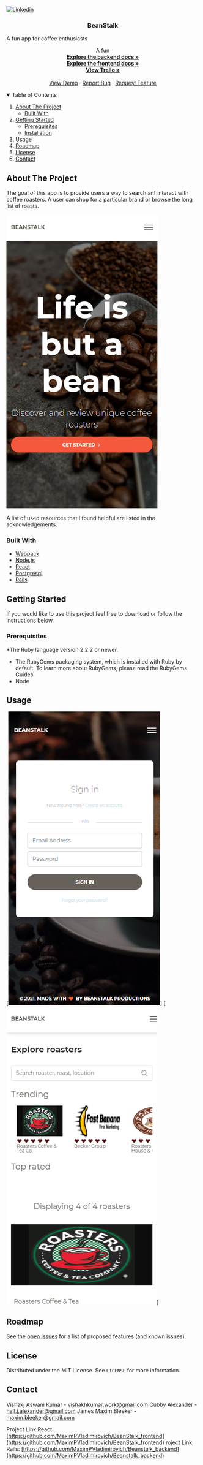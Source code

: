
<!--
*** Thanks for checking out my project. If you have a suggestion
*** that would make this better, please fork the repo and create a pull request
*** or open an issue with the tag "enhancement".
*** Thanks again! 
-->

<!-- PROJECT SHIELDS -->
<!--
*** I'm using markdown "reference style" links for readability.
*** Reference links are enclosed in brackets [ ] instead of parentheses ( ).
*** See the bottom of this document for the declaration of the reference variables
*** for contributors-url, forks-url, etc. This is an optional, concise syntax you may use.
*** https://www.markdownguide.org/basic-syntax/#reference-style-links
-->

[![Linkedin][linkedin-shield]][linkedin-url]

<!-- PROJECT LOGO -->

  <h3 align="center">BeanStalk</h3>
A fun app for coffee enthusiasts
  <p align="center">
   A fun 
    <br />
    <a href="https://github.com/MaximPVladimirovich/Beanstalk_backend"><strong>Explore the backend docs »</strong></a>
    <br />
   <a href="https://github.com/MaximPVladimirovich/BeanStalk_frontend"><strong>Explore the frontend docs »</strong></a>
    <br />
  <a href="https://trello.com/b/WisyCCSO/mvp-user-stories"><strong>View Trello »</strong></a>
    <br />
    <br />
    <a href="https://beanstalk-app.herokuapp.com/">View Demo</a>
    ·
    <a href="https://github.com/MaximPVladimirovich/BeanStalk_frontend">Report Bug</a>
    ·
    <a href="https://github.com/MaximPVladimirovich/BeanStalk_frontend">Request Feature</a>
  <br />
</p>



<!-- TABLE OF CONTENTS -->
<details open="open">
  <summary>Table of Contents</summary>
  <ol>
    <li>
      <a href="#about-the-project">About The Project</a>
      <ul>
        <li><a href="#built-with">Built With</a></li>
      </ul>
    </li>
    <li>
      <a href="#getting-started">Getting Started</a>
      <ul>
        <li><a href="#prerequisites">Prerequisites</a></li>
        <li><a href="#installation">Installation</a></li>
      </ul>
    </li>
    <li><a href="#usage">Usage</a></li>
    <li><a href="#roadmap">Roadmap</a></li>
    <li><a href="#license">License</a></li>
    <li><a href="#contact">Contact</a></li>
   
  </ol>
</details>



<!-- ABOUT THE PROJECT -->
## About The Project


The goal of this app is to provide users a way to search anf interact with coffee roasters. A user can shop for a particular brand or browse the long list of roasts.


[![Product Name Screen Shot][product-screenshot]](https://example.com)

A list of used resources that I found helpful are listed in the acknowledgements.

### Built With

* [Webpack](https://webpack.js.org/)
* [Node.js](https://nodejs.org/en/)
* [React](https://reactjs.org/)
* [Postgresql](https://www.postgresql.org/)
* [Rails](https://rubyonrails.org/)


<!-- GETTING STARTED -->
## Getting Started

If you would like to use this project feel free to download or follow the instructions below.

### Prerequisites

*The Ruby language version 2.2.2 or newer.
* The RubyGems packaging system, which is installed with Ruby by default. To learn more about RubyGems, please read the RubyGems Guides.
* Node


<!-- USAGE EXAMPLES -->
## Usage


[![Product Name Screen Shot][usage-screenshot1]]
[![Product Name Screen Shot][usage-screenshot2]]






<!-- ROADMAP -->
## Roadmap

See the [open issues](https://github.com/MaximPVladimirovich/BeanStalk_frontend/issues) for a list of proposed features (and known issues).





<!-- LICENSE -->
## License

Distributed under the MIT License. See `LICENSE` for more information.



<!-- CONTACT -->
## Contact

Vishakj Aswani Kumar - vishakhkumar.work@gmail.com
Cubby Alexander - hall.j.alexander@gmail.com
James Maxim Bleeker - maxim.bleeker@gmail.com

Project Link React: [https://github.com/MaximPVladimirovich/BeanStalk_frontend](https://github.com/MaximPVladimirovich/BeanStalk_frontend)
roject Link Rails: [https://github.com/MaximPVladimirovich/Beanstalk_backend](https://github.com/MaximPVladimirovich/Beanstalk_backend)




<!-- MARKDOWN LINKS & IMAGES -->
<!-- https://www.markdownguide.org/basic-syntax/#reference-style-links -->
[usage-screenshot1]: readme.img/b3.png
[usage-screenshot2]: readme.img/b4.png
[issues-shield]: https://img.shields.io/github/issues/othneildrew/Best-README-Template.svg?style=for-the-badge
[issues-url]: https://github.com/othneildrew/Best-README-Template/issues
[linkedin-shield]: https://img.shields.io/badge/-LinkedIn-black.svg?style=for-the-badge&logo=linkedin&colorB=555
[linkedin-url]: https://www.linkedin.com/in/james-maxim-vladimirovich/
[product-screenshot]: readme.img/b2.png
